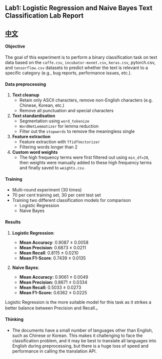 ## Lab1: Logistic Regression and Naive Bayes Text Classification Lab Report
## [中文](https://github.com/superggfun/ISE/blob/main/lab1/README_ZH-CN.md)
#### **Objective**
The goal of this experiment is to perform a binary classification task on text data based on the `caffe.csv`, `incubator-mxnet.csv`, `keras.csv`, pytorch.csv, and `tensorflow.csv` datasets to predict whether the text is relevant to a specific category (e.g., bug reports, performance issues, etc.).

#### **Data preprocessing**

1. **Text cleanup**
    * Retain only ASCII characters, remove non-English characters (e.g. Chinese, Korean, etc.)
    * Remove all punctuation and special characters
2. **Text standardisation**
    * Segmentation using `word_tokenize`
    * `WordNetLemmatizer` for lemma reduction
    * Filter out the `stopwords` to remove the meaningless single
3. **Feature extraction**
    * Feature extraction with `TfidfVectorizer`
    * Filtering words longer than 2
4. **Custom word weights**
    * The high frequency terms were first filtered out using `min_df=20`, then weights were manually added to these high frequency terms and finally saved to `weights.csv`.

#### **Training**
* Multi-round experiment (30 times)
* 70 per cent training set, 30 per cent test set
* Training two different classification models for comparison
    * Logistic Regression
    * Naive Bayes

#### **Results**
1. **Logistic Regression**:
    * **Mean Accuracy**: 0.9087 ± 0.0058
    * **Mean Precision**: 0.6873 ± 0.0211
    * **Mean Recall**: 0.8115 ± 0.0210
    * **Mean F1-Score**: 0.7439 ± 0.0135

2. **Naive Bayes**:
    * **Mean Accuracy:** 0.9061 ± 0.0049
    * **Mean Precision:** 0.8671 ± 0.0334
    * **Mean Recall:** 0.5033 ± 0.0273
    * **Mean F1-Score:** 0.6362 ± 0.0225

Logistic Regression is the more suitable model for this task as it strikes a better balance between Precision and Recall.。


#### Thinking
* The documents have a small number of languages other than English, such as Chinese or Korean. This makes it challenging to face the classification problem, and it may be best to translate all languages into English during preprocessing, but there is a huge loss of speed and performance in calling the translation API.
